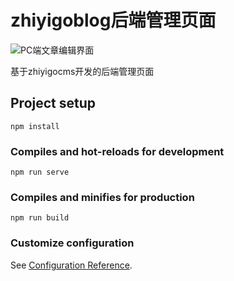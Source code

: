 # zhiyigoblog后端管理页面


![PC端文章编辑界面](http://cdn.zhiyigo.cn/houtaiguanli.jpg)

基于zhiyigocms开发的后端管理页面
## Project setup
```
npm install
```

### Compiles and hot-reloads for development
```
npm run serve
```

### Compiles and minifies for production
```
npm run build
```

### Customize configuration
See [Configuration Reference](https://cli.vuejs.org/config/).
